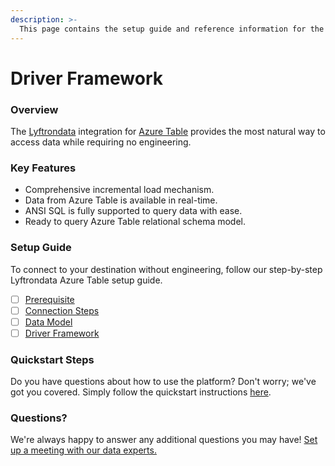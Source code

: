 ```yaml
---
description: >-
  This page contains the setup guide and reference information for the Azure Table source connector.
---
```


# Driver Framework

### Overview

The [Lyftrondata](https://www.lyftrondata.com/) integration for [Azure Table](None) provides the most natural way to access data while requiring no engineering.

### Key Features

* Comprehensive incremental load mechanism.
* Data from Azure Table is available in real-time.&#x20;
* ANSI SQL is fully supported to query data with ease.
* Ready to query Azure Table relational schema model.

### Setup Guide

To connect to your destination without engineering, follow our step-by-step Lyftrondata Azure Table setup guide.

* [ ] [Prerequisite](../prerequisite.md)
* [ ] [Connection Steps](../connection-steps.md)
* [ ] [Data Model](../data-model/erd.md)
* [ ] [Driver Framework](../driver-framework/)

### Quickstart Steps

Do you have questions about how to use the platform? Don't worry; we've got you covered. Simply follow the quickstart instructions [here](../driver-framework/README.md).

### Questions? <a href="#questions" id="questions"></a>

We're always happy to answer any additional questions you may have! [Set up a meeting with our data experts.](https://www.lyftrondata.com/book-a-meeting/)


